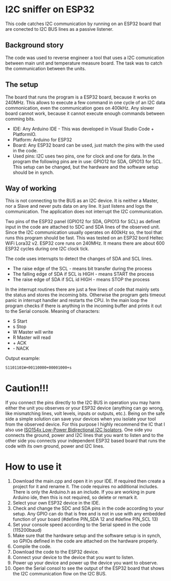 # I2C sniffer on ESP32
This code catches I2C communication by running on an ESP32 board that are conected to I2C BUS lines as a passive listener.

## Background story
The code was used to reverse engineer a tool that uses a I2C comunication between main unit and temperature measure board. The task was to catch the communication between the units.

## The setup
The board that runs the program is a ESP32 board, because it works on 240MHz. This allows to execute a few command in one cycle of an I2C data commonication, even the communication goes on 400kHz. Any slower board cannot work, because it cannot execute enough commands between comming bits.

* IDE: Any Arduino IDE - This was developed in Visual Studio Code + PlatformIO.
* Platform: Arduino for ESP32
* Board: Any ESP32 board can be used, just match the pins with the used in the code.
* Used pins: I2C uses two pins, one for clock and one for data. In the program the following pins are in use: GPIO12 for SDA, GPIO13 for SCL. This setup can be changed, but the hardware and the software setup should be in synch.

## Way of working
This is not connecting to the BUS as an I2C device. It is neither a Master, nor a Slave and never puts data on any line.
It just listens and logs the communication. The application does not interrupt the I2C communication.
 
Two pins of the ESP32 panel (GPIO12 for SDA, GPIO13 for SCL) as definet input in the code are attached to SDC and SDA lines of the observed unit.
Since the I2C communication usually operates on 400kHz so, the tool that runs this program should be fast.
This was tested on an ESP32 bord Heltec WiFi Lora32 v2. ESP32 core runs on 240MHz. It means there are about 600 ESP32 cycles during one I2C clock tick.
 
The code uses interrupts to detect the changes of SDA and SCL lines.
* The raise edge of the SCL - means bit transfer during the process
* The falling edge of SDA if SCL is HIGH - means START the process
* The raise edge of SDA if SCL id HIGH - means STOP the process
 
In the interrupt routines there are just a few lines of code that mainly sets the status and stores the incoming bits.
Otherwise the program gets timeout panic in interrupt handler and restarts the CPU.
In the main loop the program checks if there is anything in the incoming buffer and prints it out to the Serial console. 
Meaning of characters:
* S Start 
* s Stop 
* W Master will write
* R Master will read
* \+ ACK
* \- NACK

Output example: 
````sh
S1101101W+00110000+00001000+s
````

# Caution!!!
If you connect the pins directly to the I2C BUS in operation you may harm either the unit you observes or your ESP32 device (anything can go wrong, like mismatching lines, volt levels, inputs or outputs, etc.). Being on the safe side a simple solution can save your devices when you isolate your tool from the observed device. For this purpose I highly recommend the IC that I also use [ISO154x Low-Power Bidirectional I2C Isolators](https://www.ti.com/lit/ds/symlink/iso1540.pdf?ts=1603436321085&ref_url=https%253A%252F%252Fwww.google.de%252F). One side you connects the ground, power and I2C lines that you want to listen and to the other side you connects your independent ESP32 based board that runs the code with its own ground, power and I2C lines.

# How to use it
1. Download the main.cpp and open it in your IDE. If required then create a project for it and rename it. The code requires no additional includes. There is only the Arduino.h as an include. If you are working in pure Arduino ide, then this is not required, so delete or remark it.
2. Select your own ESP32 device in the IDE.
3. Check and change the SDC and SDA pins in the code according to your setup. Any GPIO can do that is free and is not in use with any embedded function of your board (#define PIN_SDA 12 and #define PIN_SCL 13)
4. Set your console speed according to the Serial speed in the code (115200baud)
5. Make sure that the hardware setup and the software setup is in synch, so GPIOs defined in the code are attached on the hardware properly.
6. Compile the code.
7. Download the code to the ESP32 device.
8. Connect your device to the device that you want to listen.
9. Power up your device and power up the device you want to observe.
10. Open the Serial consol to see the output of the ESP32 board that shows the I2C communication flow on the I2C BUS.
